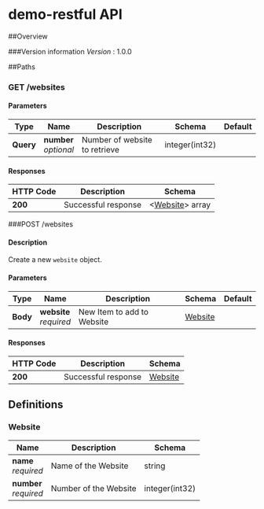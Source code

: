 # demo-restful API

##Overview

###Version information
*Version* : 1.0.0

##Paths

### GET /websites

#### Parameters

|Type|Name|Description|Schema|Default|
|---|---|---|---|---|
|**Query**|**number**  <br>*optional*|Number of website to retrieve|integer(int32)||


#### Responses

|HTTP Code|Description|Schema|
|---|---|---|
|**200**|Successful response|<[Website](#website)> array|

###POST /websites
#### Description

Create a new `website` object.

#### Parameters
|Type|Name|Description|Schema|Default|
|---|---|---|---|---|
|**Body**|**website**  <br>*required*|New Item to add to Website |[Website](#website)||

#### Responses

|HTTP Code|Description|Schema|
|---|---|---|
|**200**|Successful response|[Website](#website)|



<a name="definitions"></a>
## Definitions

<a name="pokemon"></a>
### Website

|Name|Description|Schema|
|---|---|---|
|**name**  <br>*required*|Name of the Website |string|
|**number**  <br>*required*|Number of the Website|integer(int32)|